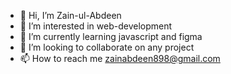 - 👋 Hi, I’m Zain-ul-Abdeen
- 👀 I’m interested in web-development
- 🌱 I’m currently learning javascript and figma
- 💞️ I’m looking to collaborate on any project
- 📫 How to reach me zainabdeen898@gmail.com

<!---
ZainAbdeen/ZainAbdeen is a ✨ special ✨ repository because its `README.md` (this file) appears on your GitHub profile.
You can click the Preview link to take a look at your changes.
--->
